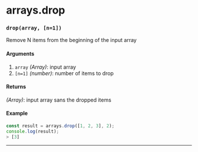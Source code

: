 # arrays.drop

<!-- div class="doc-container" -->

<!-- div -->


<!-- div -->

<h3 id="droparray-n1"><code>drop(array, [n=1])</code></h3>

Remove N items from the beginning of the input array

#### Arguments
1. `array` *(Array)*: input array
2. `[n=1]` *(number)*: number of items to drop

#### Returns
*(Array)*: input array sans the dropped items

#### Example
```js
const result = arrays.drop([1, 2, 3], 2);
console.log(result);
> [3]
```
---

<!-- /div -->

<!-- /div -->

<!-- /div -->
